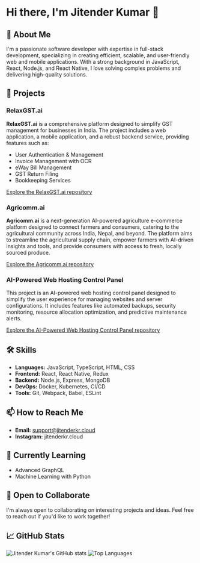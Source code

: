 # Hi there, I'm Jitender Kumar 👋

## 🚀 About Me

I'm a passionate software developer with expertise in full-stack development, specializing in creating efficient, scalable, and user-friendly web and mobile applications. With a strong background in JavaScript, React, Node.js, and React Native, I love solving complex problems and delivering high-quality solutions.

## 🔭 Projects

### RelaxGST.ai

**RelaxGST.ai** is a comprehensive platform designed to simplify GST management for businesses in India. The project includes a web application, a mobile application, and a robust backend service, providing features such as:

- User Authentication & Management
- Invoice Management with OCR
- eWay Bill Management
- GST Return Filing
- Bookkeeping Services

[Explore the RelaxGST.ai repository](https://github.com/jitenkr2030/RelaxGST.ai)

### Agricomm.ai

**Agricomm.ai** is a next-generation AI-powered agriculture e-commerce platform designed to connect farmers and consumers, catering to the agricultural community across India, Nepal, and beyond. The platform aims to streamline the agricultural supply chain, empower farmers with AI-driven insights and tools, and provide consumers with access to fresh, locally sourced produce.

[Explore the Agricomm.ai repository](https://github.com/jitenkr2030/agricomm.ai)

### AI-Powered Web Hosting Control Panel

This project is an AI-powered web hosting control panel designed to simplify the user experience for managing websites and server configurations. It includes features like automated backups, security monitoring, resource allocation optimization, and predictive maintenance alerts.

[Explore the AI-Powered Web Hosting Control Panel repository](https://github.com/jitenkr2030/ai_hosting_control_panel)

## 🛠️ Skills

- **Languages:** JavaScript, TypeScript, HTML, CSS
- **Frontend:** React, React Native, Redux
- **Backend:** Node.js, Express, MongoDB
- **DevOps:** Docker, Kubernetes, CI/CD
- **Tools:** Git, Webpack, Babel, ESLint

## 📫 How to Reach Me

- **Email:** support@jitenderkr.cloud
- **Instagram:** jitenderkr.cloud
  
## 🌱 Currently Learning

- Advanced GraphQL
- Machine Learning with Python

## 🤝 Open to Collaborate

I'm always open to collaborating on interesting projects and ideas. Feel free to reach out if you'd like to work together!

## 📈 GitHub Stats

![Jitender Kumar's GitHub stats](https://github-readme-stats.vercel.app/api?username=jitender-kumar&show_icons=true&theme=radical)
![Top Languages](https://github-readme-stats.vercel.app/api/top-langs/?username=jitender-kumar&layout=compact&theme=radical)
